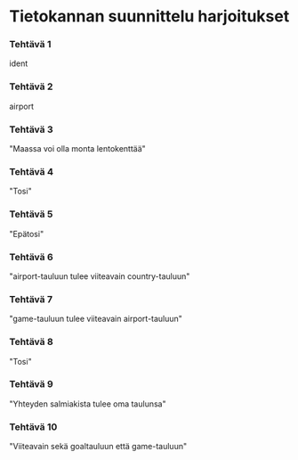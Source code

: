 # Tietokannan suunnittelu harjoitukset

### Tehtävä 1
ident

### Tehtävä 2
airport

### Tehtävä 3
"Maassa voi olla monta lentokenttää"

### Tehtävä 4
"Tosi"

### Tehtävä 5
"Epätosi"

### Tehtävä 6
"airport-tauluun tulee viiteavain country-tauluun"

### Tehtävä 7
"game-tauluun tulee viiteavain airport-tauluun"

### Tehtävä 8
"Tosi"

### Tehtävä 9
"Yhteyden salmiakista tulee oma taulunsa"

### Tehtävä 10
"Viiteavain sekä goaltauluun että game-tauluun"

